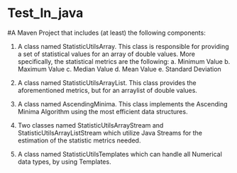 # Test_In_java


#A Maven Project that  includes (at least) the following components:

1. A class named StatisticUtilsArray. This class is responsible for providing a set of statistical values for an array of double values. More specifically, the statistical metrics  are the following:
a. Minimum Value
b. Maximum Value
c. Median Value
d. Mean Value
e. Standard Deviation

2. A class named StatisticUtilsArrayList. This class provides the aforementioned metrics, but for an arraylist of double values.

3. A class named AscendingMinima. This class implements the Ascending Minima Algorithm using the most efficient data structures.

4. Two classes named  StatisticUtilsArrayStream and StatisticUtilsArrayListStream which utilize Java Streams for the estimation of the statistic metrics needed.

5. A class named StatisticUtilsTemplates which can handle all Numerical data types, by using Templates.
